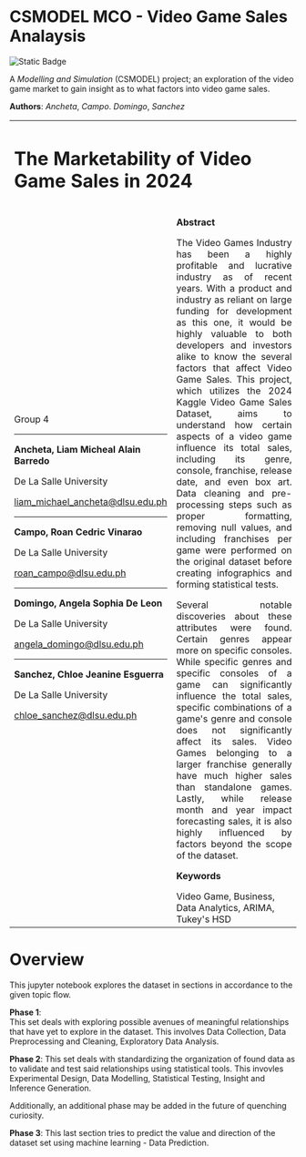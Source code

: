 # CSMODEL MCO - Video Game Sales Analaysis

![Static Badge](https://img.shields.io/badge/AY2425--T2-CSMODEL-red)

A *Modelling and Simulation* (CSMODEL) project; an exploration of the video game market to gain insight as to what factors into video game sales.

**Authors**: *Ancheta*, *Campo*. *Domingo*, *Sanchez*

<table>
  <tr>
   <td colspan="2" >
    <h1><strong>The Marketability of Video Game Sales in 2024</strong></h1>
   </td>
  </tr>
  <tr>
   <td>
  <br />
  Group 4
  <hr />
     
  <p><strong>Ancheta, Liam Micheal Alain Barredo</strong></p>
  <p align="justify">De La Salle University</p>
  <a href="mailto:liam_michael_ancheta@dlsu.edu.ph">liam_michael_ancheta@dlsu.edu.ph</a>  
  <hr />
     
  <p><strong>Campo, Roan Cedric Vinarao</strong><p>
  <p align="justify"> De La Salle University</p>
  <a href="mailto:roan_campo@dlsu.edu.ph">roan_campo@dlsu.edu.ph</a>  
  <hr />

  <strong>Domingo, Angela Sophia De Leon</strong>  
  <p>De La Salle University</p>
  <a href="mailto:angela_domingo@dlsu.edu.ph">angela_domingo@dlsu.edu.ph</a>
  
  <hr />
  
  <p align="justify"><strong>Sanchez, Chloe Jeanine Esguerra</strong></p>
  <p align="justify">De La Salle University<p>
  <a href="mailto:chloe_sanchez@dlsu.edu.ph">chloe_sanchez@dlsu.edu.ph</a>
  
  </td>
  <td>
  <p><strong>Abstract</strong></p>

   <p align="justify">The Video Games Industry has been a highly profitable and lucrative industry as of recent years. With a product and industry as reliant on large funding for development as this one, it would be highly valuable to both developers and investors alike to know the several factors that affect Video Game Sales. This project, which utilizes the 2024 Kaggle Video Game Sales Dataset, aims to understand how certain aspects of a video game influence its total sales, including its genre, console, franchise, release date, and even box art. Data cleaning and pre-processing steps such as proper formatting, removing null values, and including franchises per game were performed on the original dataset before creating infographics and forming statistical tests. </p>
   
   <p align="justify">Several notable discoveries about these attributes were found. Certain genres appear more on specific consoles. While specific genres and specific consoles of a game can significantly influence the total sales, specific combinations of a game's genre and console does not significantly affect its sales. Video Games belonging to a larger franchise generally have much higher sales than standalone games. Lastly, while release month and year impact forecasting sales, it is also highly influenced by factors beyond the scope of the dataset.  
  </p>
  <p><strong>Keywords</strong></p>
  Video Game, Business, Data Analytics, ARIMA, Tukey's HSD
  </td>
  </tr>
</table>

# Overview

This jupyter notebook explores the dataset in sections in accordance to the given topic flow. 

**Phase 1**:  
This set deals with exploring possible avenues of meaningful relationships that have yet to explore in the dataset. This involves Data Collection, Data Preprocessing and Cleaning, Exploratory Data Analysis.

**Phase 2**:
This set deals with standardizing the organization of found data as to validate and test said relationships using statistical tools. This invovles Experimental Design, Data Modelling, Statistical Testing, Insight and Inference Generation.

Additionally, an additional phase may be added in the future of quenching curiosity.

**Phase 3**:
This last section tries to predict the value and direction of the dataset set using machine learning - Data Prediction.
‌
